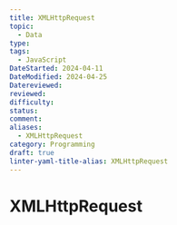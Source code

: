 ```yaml
---
title: XMLHttpRequest
topic:
  - Data
type: 
tags:
  - JavaScript
DateStarted: 2024-04-11
DateModified: 2024-04-25
Datereviewed: 
reviewed: 
difficulty: 
status: 
comment: 
aliases:
  - XMLHttpRequest
category: Programming
draft: true
linter-yaml-title-alias: XMLHttpRequest
---
```


# XMLHttpRequest
